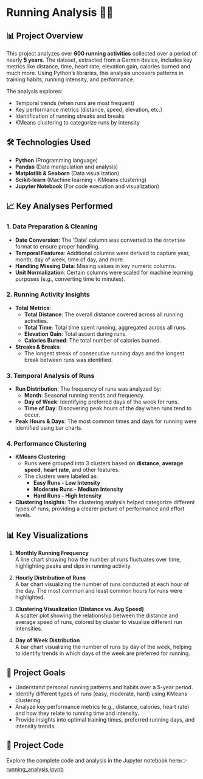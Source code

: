 #  Running Analysis 🏃‍♂️

## 📊 Project Overview
This project analyzes over **600 running activities** collected over a period of nearly **5 years**. The dataset, extracted from a Garmin device, includes key metrics like distance, time, heart rate, elevation gain, calories burned and much more. Using Python’s libraries, this analysis uncovers patterns in training habits, running intensity, and performance.

The analysis explores:
- Temporal trends (when runs are most frequent)
- Key performance metrics (distance, speed, elevation, etc.)
- Identification of running streaks and breaks
- KMeans clustering to categorize runs by intensity

## 🛠️ Technologies Used
- **Python** (Programming language)
- **Pandas** (Data manipulation and analysis)
- **Matplotlib & Seaborn** (Data visualization)
- **Scikit-learn** (Machine learning - KMeans clustering)
- **Jupyter Notebook** (For code execution and visualization)

## 📈 Key Analyses Performed

### 1. Data Preparation & Cleaning
- **Date Conversion**: The 'Date' column was converted to the `datetime` format to ensure proper handling.
- **Temporal Features**: Additional columns were derived to capture year, month, day of week, time of day, and more.
- **Handling Missing Data**: Missing values in key numeric columns.
- **Unit Normalization**: Certain columns were scaled for machine learning purposes (e.g., converting time to minutes).

### 2. Running Activity Insights
- **Total Metrics**:
  - **Total Distance**: The overall distance covered across all running activities.
  - **Total Time**: Total time spent running, aggregated across all runs.
  - **Elevation Gain**: Total ascent during runs.
  - **Calories Burned**: The total number of calories burned.
- **Streaks & Breaks**:
  - The longest streak of consecutive running days and the longest break between runs was identified.

### 3. Temporal Analysis of Runs
- **Run Distribution**: The frequency of runs was analyzed by:
  - **Month**: Seasonal running trends and frequency.
  - **Day of Week**: Identifying preferred days of the week for runs.
  - **Time of Day**: Discovering peak hours of the day when runs tend to occur.
- **Peak Hours & Days**: The most common times and days for running were identified using bar charts.

### 4. Performance Clustering
- **KMeans Clustering**: 
  - Runs were grouped into 3 clusters based on **distance**, **average speed**, **heart rate**, and other features.
  - The clusters were labeled as:
    - **Easy Runs - Low Intensity**
    - **Moderate Runs - Medium Intensity**
    - **Hard Runs - High Intensity**
- **Clustering Insights**: The clustering analysis helped categorize different types of runs, providing a clearer picture of performance and effort levels.

## 📊 Key Visualizations

1. **Monthly Running Frequency**  
   A line chart showing how the number of runs fluctuates over time, highlighting peaks and dips in running activity.

2. **Hourly Distribution of Runs**  
   A bar chart visualizing the number of runs conducted at each hour of the day. The most common and least common hours for runs were highlighted.

3. **Clustering Visualization (Distance vs. Avg Speed)**  
   A scatter plot showing the relationship between the distance and average speed of runs, colored by cluster to visualize different run intensities.

4. **Day of Week Distribution**  
   A bar chart visualizing the number of runs by day of the week, helping to identify trends in which days of the week are preferred for running.

## 🎯 Project Goals
- Understand personal running patterns and habits over a 5-year period.
- Identify different types of runs (easy, moderate, hard) using KMeans clustering.
- Analyze key performance metrics (e.g., distance, calories, heart rate) and how they relate to running time and intensity.
- Provide insights into optimal training times, preferred running days, and intensity trends.

## 🔗 Project Code

Explore the complete code and analysis in the Jupyter notebook here👉[ running_analysis.ipynb ](https://github.com/kostaskes/my-garmin-runs/blob/main/running_analysis.ipynb)

